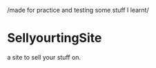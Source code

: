 /made for practice and testing some stuff I learnt/
# SellyourtingSite

a site to sell your stuff on.

